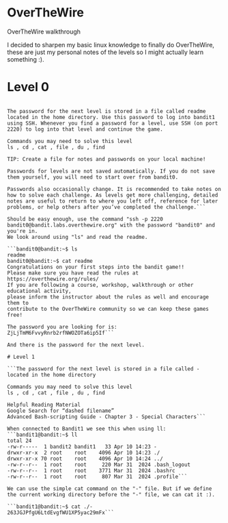 # OverTheWire
OverTheWire walkthrough

I decided to sharpen my basic linux knowledge to finally do OverTheWire, these are just my personal notes of the levels so I might actually learn something :). 

# Level 0

```The goal of this level is for you to log into the game using SSH. The host to which you need to connect is bandit.labs.overthewire.org, on port 2220. The username is bandit0 and the password is bandit0. Once logged in, go to the Level 1 page to find out how to beat Level 1.

The password for the next level is stored in a file called readme located in the home directory. Use this password to log into bandit1 using SSH. Whenever you find a password for a level, use SSH (on port 2220) to log into that level and continue the game.

Commands you may need to solve this level
ls , cd , cat , file , du , find

TIP: Create a file for notes and passwords on your local machine!

Passwords for levels are not saved automatically. If you do not save them yourself, you will need to start over from bandit0.

Passwords also occasionally change. It is recommended to take notes on how to solve each challenge. As levels get more challenging, detailed notes are useful to return to where you left off, reference for later problems, or help others after you’ve completed the challenge.```

Should be easy enough, use the command "ssh -p 2220 bandit0@bandit.labs.overthewire.org" with the password "bandit0" and you're in.
We look around using "ls" and read the readme.

```bandit0@bandit:~$ ls
readme
bandit0@bandit:~$ cat readme
Congratulations on your first steps into the bandit game!!
Please make sure you have read the rules at https://overthewire.org/rules/
If you are following a course, workshop, walkthrough or other educational activity,
please inform the instructor about the rules as well and encourage them to
contribute to the OverTheWire community so we can keep these games free!

The password you are looking for is: ZjLjTmM6FvvyRnrb2rfNWOZOTa6ip5If```

And there is the password for the next level. 

# Level 1 

```The password for the next level is stored in a file called - located in the home directory

Commands you may need to solve this level
ls , cd , cat , file , du , find

Helpful Reading Material
Google Search for “dashed filename”
Advanced Bash-scripting Guide - Chapter 3 - Special Characters```

When connected to Bandit1 we see this when using ll:
```bandit1@bandit:~$ ll
total 24
-rw-r-----  1 bandit2 bandit1   33 Apr 10 14:23 -
drwxr-xr-x  2 root    root    4096 Apr 10 14:23 ./
drwxr-xr-x 70 root    root    4096 Apr 10 14:24 ../
-rw-r--r--  1 root    root     220 Mar 31  2024 .bash_logout
-rw-r--r--  1 root    root    3771 Mar 31  2024 .bashrc
-rw-r--r--  1 root    root     807 Mar 31  2024 .profile```

We can use the simple cat command on the "-" file. But if we define the current working directory before the "-" file, we can cat it :).

```bandit1@bandit:~$ cat ./-
263JGJPfgU6LtdEvgfWU1XP5yac29mFx```

